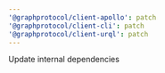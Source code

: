 ```yaml
---
'@graphprotocol/client-apollo': patch
'@graphprotocol/client-cli': patch
'@graphprotocol/client-urql': patch
---
```


Update internal dependencies
